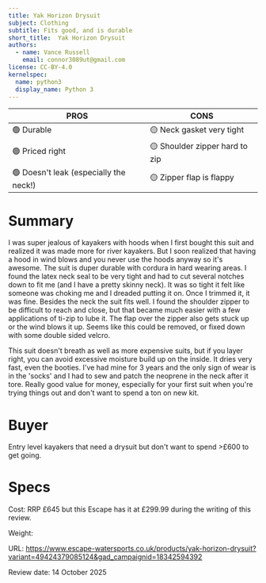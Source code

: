 ```yaml
---
title: Yak Horizon Drysuit
subject: Clothing
subtitle: Fits good, and is durable
short_title:  Yak Horizon Drysuit
authors:
  - name: Vance Russell
    email: connor3089ut@gmail.com
license: CC-BY-4.0
kernelspec:
  name: python3
  display_name: Python 3
---
```


| **PROS**    | **CONS**  |
|-------------------|-----------|
| 🟢 Durable | 🟡 Neck gasket very tight |
| 🟢 Priced right | 🟡 Shoulder zipper hard to zip |
| 🟢 Doesn't leak (especially the neck!) | 🟡 Zipper flap is flappy |

# Summary
I was super jealous of kayakers with hoods when I first bought this suit and realized it was made more for river kayakers. But I soon realized that having a hood in wind blows and you never use the hoods anyway so it's awesome. The suit is duper durable with cordura in hard wearing areas. I found the latex neck seal to be very tight and had to cut several notches down to fit me (and I have a pretty skinny neck). It was so tight it felt like someone was choking me and I dreaded putting it on. Once I trimmed it, it was fine. Besides the neck the suit fits well. I found the shoulder zipper to be difficult to reach and close, but that became much easier with a few applications of ti-zip to lube it. The flap over the zipper also gets stuck up or the wind blows it up. Seems like this could be removed, or fixed down with some double sided velcro. 

This suit doesn't breath as well as more expensive suits, but if you layer right, you can avoid excessive moisture build up on the inside. It dries very fast, even the booties. I've had mine for 3 years and the only sign of wear is in the 'socks' and I had to sew and patch the neoprene in the neck after it tore. Really good value for money, especially for your first suit when you're trying things out and don't want to spend a ton on new kit.

# Buyer
Entry level kayakers that need a drysuit but don't want to spend >£600 to get going.

# Specs
Cost: RRP £645 but this Escape has it at £299.99 during the writing of this review.

Weight: 

URL: https://www.escape-watersports.co.uk/products/yak-horizon-drysuit?variant=49424379085124&gad_campaignid=18342594392

Review date: 14 October 2025